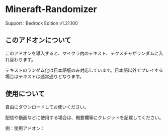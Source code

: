 # Mineraft-Randomizer
Support : Bedrock Edition v1.21.100

## このアドオンについて

このアドオンを導入すると、マイクラ内のテキスト、テクスチャがランダムに入れ替わります。

テキストのランダム化は日本語版のみ対応しています。日本語以外でプレイする場合はテキストは通常通りとなります。

## 使用について

自由にダウンロードしてお使いください。

配信や動画などに使用する場合は、概要欄等にクレジットを記載してください。

例：使用アドオン：
